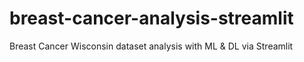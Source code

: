 # breast-cancer-analysis-streamlit
Breast Cancer Wisconsin dataset analysis with ML &amp; DL via Streamlit
